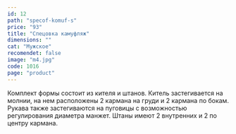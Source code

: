 ```yaml
---
id: 12
path: "specof-komuf-s"
price: "93"
title: "Спецовка камуфляж"
dimensions: ""
cat: "Мужское"
recomendet: false
image: "m4.jpg"
code: 1016
page: "product"
---
```


Комплект формы состоит из кителя и штанов. Китель застегивается на молнии, на нем расположены 2 кармана на груди и 2 кармана по бокам. Рукава также застегиваются на пуговицы с возможностью регулирования диаметра манжет. Штаны имеют 2 внутренних и 2 по центру кармана.
